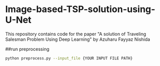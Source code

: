 # Image-based-TSP-solution-using-U-Net
This repository contains code for the paper "A solution of Traveling Salesman Problem Using Deep Learning" by Azuharu Fayyaz Nishida

##run preprocessing
```bash
python preprocess.py --input_file {YOUR INPUT FILE PATH}
```